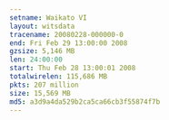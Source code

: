 ```yaml
---
setname: Waikato VI
layout: witsdata
tracename: 20080228-000000-0
end: Fri Feb 29 13:00:00 2008
gzsize: 5,146 MB
len: 24:00:00
start: Thu Feb 28 13:00:01 2008
totalwirelen: 115,686 MB
pkts: 207 million
size: 15,569 MB
md5: a3d9a4da529b2ca5ca66cb3f55874f7b
---
```

